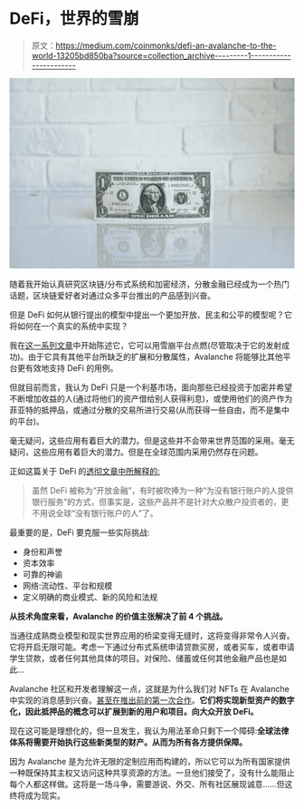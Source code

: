 # DeFi，世界的雪崩

> 原文：<https://medium.com/coinmonks/defi-an-avalanche-to-the-world-13205bd850ba?source=collection_archive---------1----------------------->

![](img/c699689b2b4cc4fe2c84604732091c7c.png)

随着我开始认真研究区块链/分布式系统和加密经济，分散金融已经成为一个热门话题，区块链爱好者对通过众多平台推出的产品感到兴奋。

但是 DeFi 如何从银行提出的模型中提出一个更加开放、民主和公平的模型呢？它将如何在一个真实的系统中实现？

我在[这一系列文章](https://link.medium.com/zUx5uFa8l8)中开始陈述它，它可以用雪崩平台点燃(尽管取决于它的发射成功)。由于它具有其他平台所缺乏的扩展和分散属性，Avalanche 将能够比其他平台更有效地支持 DeFi 的用例。

但就目前而言，我认为 DeFi 只是一个利基市场，面向那些已经投资于加密并希望不断增加收益的人(通过将他们的资产借给别人获得利息)，或使用他们的资产作为菲亚特的抵押品，或通过分散的交易所进行交易(从而获得一些自由，而不是集中的平台)。

毫无疑问，这些应用有着巨大的潜力。但是这些并不会带来世界范围的采用。毫无疑问，这些应用有着巨大的潜力。但是在全球范围内采用仍然存在问题。

正如这篇关于 DeFi 的[透彻文章中所解释的:](/coinmonks/defi-what-it-is-and-isnt-part-1-f7d7e7afee16)

> 虽然 DeFi 被称为“开放金融”，有时被吹捧为一种“为没有银行账户的人提供银行服务”的方式，但事实是，这些产品并不是针对大众散户投资者的，更不用说全球“没有银行账户的人”了。

最重要的是，DeFi 要克服一些实际挑战:

*   身份和声誉
*   资本效率
*   可靠的神谕
*   网络:流动性、平台和规模
*   定义明确的商业模式、新的风险和法规

**从技术角度来看，Avalanche 的价值主张解决了前 4 个挑战。**

当通往成熟商业模型和现实世界应用的桥梁变得无缝时，这将变得非常令人兴奋。它将开启无限可能。考虑一下通过分布式系统申请贷款买房，或者买车，或者申请学生贷款，或者任何其他具体的项目。对保险、储蓄或任何其他金融产品也是如此…

Avalanche 社区和开发者理解这一点，这就是为什么我们对 NFTs 在 Avalanche 中实现的消息感到兴奋。[甚至在推出前的第一次合作](/avalabs/polyient-games-to-bring-nft-focused-decentralized-exchange-to-ava-labs-avalanche-2f7c3c6e738d)。**它们将实现新型资产的数字化，因此抵押品的概念可以扩展到新的用户和项目。向大众开放 DeFi。**

现在这可能是理想化的，但一旦发生，我认为用法革命只剩下一个障碍:**全球法律体系将需要开始执行这些新类型的财产。从而为所有各方提供保障。**

因为 Avalanche 是为允许无限的定制应用而构建的，所以它可以为所有国家提供一种既保持其主权又访问这种共享资源的方法。一旦他们接受了，没有什么能阻止每个人都这样做。这将是一场斗争，需要游说、外交、所有社区展现诚意……但这终将成为现实。